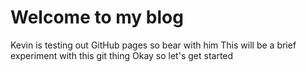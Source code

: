 # Welcome to my blog

Kevin is testing out GitHub pages so bear with him
This will be a brief experiment with this git thing
Okay so let's get started